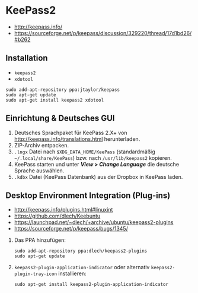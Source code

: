 # KeePass2

+   <http://keepass.info/>
+   <https://sourceforge.net/p/keepass/discussion/329220/thread/17d1bd26/#b262>



## Installation

+   `keepass2`
+   `xdotool`

<!---->

    sudo add-apt-repository ppa:jtaylor/keepass
    sudo apt-get update
    sudo apt-get install keepass2 xdotool



## Einrichtung & Deutsches GUI

1.  Deutsches Sprachpaket für KeePass 2.X+ von <http://keepass.info/translations.html> herunterladen.
2.  ZIP-Archiv entpacken.
3.  `.lngx` Datei nach `$XDG_DATA_HOME/KeePass` (standardmäßig `~/.local/share/KeePass`) bzw. nach `/usr/lib/keepass2` kopieren.
4.  KeePass starten und unter ***View* &gt; *Change Language*** die deutsche Sprache auswählen.
5.  `.kdbx` Datei (KeePass Datenbank) aus der Dropbox in KeePass laden.



## Desktop Environment Integration (Plug-ins)

+   <http://keepass.info/plugins.html#linuxint>
+   <https://github.com/dlech/Keebuntu>
+   <https://launchpad.net/~dlech/+archive/ubuntu/keepass2-plugins>
+   <https://sourceforge.net/p/keepass/bugs/1345/>

<!---->

1.  Das PPA hinzufügen:

        sudo add-apt-repository ppa:dlech/keepass2-plugins
        sudo apt-get update
2.  `keepass2-plugin-application-indicator` oder alternativ `keepass2-plugin-tray-icon` installieren:

        sudo apt-get install keepass2-plugin-application-indicator
